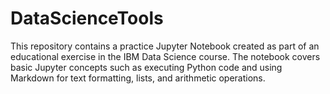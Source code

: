 # DataScienceTools
This repository contains a practice Jupyter Notebook created as part of an educational exercise in the IBM Data Science course. The notebook covers basic Jupyter concepts such as executing Python code and using Markdown for text formatting, lists, and arithmetic operations.
